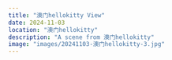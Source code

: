 ```yaml
---
title: "澳门hellokitty View"
date: 2024-11-03
location: "澳门hellokitty"
description: "A scene from 澳门hellokitty"
image: "images/20241103-澳门hellokitty-3.jpg"
---
```

